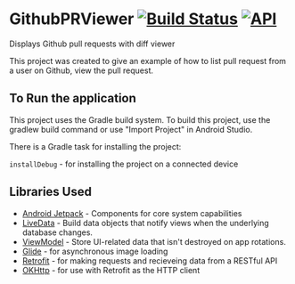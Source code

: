 # GithubPRViewer [![Build Status](https://www.travis-ci.org/barnhill/GithubPRViewer.svg?branch=master)](https://www.travis-ci.org/barnhill/GithubPRViewer) [![API](https://img.shields.io/badge/API-21%2B-brightgreen.svg?style=flat)](https://android-arsenal.com/api?level=21)
Displays Github pull requests with diff viewer

This project was created to give an example of how to list pull request from a user on Github, view the pull request.

## To Run the application
This project uses the Gradle build system. To build this project, use the gradlew build command or use "Import Project" in Android Studio.

There is a Gradle task for installing the project:

`installDebug` - for installing the project on a connected device

## Libraries Used
  * [Android Jetpack][0] - Components for core system capabilities
  * [LiveData][13] - Build data objects that notify views when the underlying database changes.
  * [ViewModel][17] - Store UI-related data that isn't destroyed on app rotations.
  * [Glide][90] - for asynchronous image loading
  * [Retrofit][91] - for making requests and recieveing data from a RESTful API
  * [OKHttp][92] - for use with Retrofit as the HTTP client

[0]: https://developer.android.com/jetpack/foundation/
[13]: https://developer.android.com/topic/libraries/architecture/livedata
[17]: https://developer.android.com/topic/libraries/architecture/viewmodel
[90]: https://bumptech.github.io/glide/
[91]: https://square.github.io/retrofit/
[92]: https://square.github.io/okhttp/
